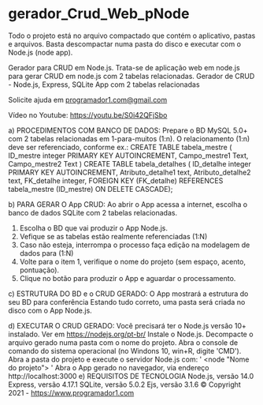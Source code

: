 # gerador_Crud_Web_pNode
Todo o projeto está no arquivo compactado que contém o aplicativo, pastas e arquivos. Basta descompactar numa pasta do disco e executar com o Node.js (node app).

Gerador para CRUD em Node.js. Trata-se de aplicação web em node.js para gerar CRUD em node.js com 2 tabelas relacionadas.
Gerador de CRUD - Node.js, Express, SQLite
App com 2 tabelas relacionadas

Solicite ajuda em programador1.com@gmail.com

Vídeo no Youtube: https://youtu.be/S0i42QFjSbo

a) PROCEDIMENTOS COM BANCO DE DADOS:
Prepare o BD MySQL 5.0+ com 2 tabelas relacionadas em 1-para-muitos (1:n).
O relacionamento (1:n) deve ser referenciado, conforme ex.:
CREATE TABLE tabela_mestre ( ID_mestre integer PRIMARY KEY AUTOINCREMENT, Campo_mestre1 Text, Campo_mestre2 Text )
CREATE TABLE tabela_detalhes ( ID_detalhe integer PRIMARY KEY AUTOINCREMENT, Atributo_detalhe1 text, Atributo_detalhe2 text, FK_detalhe integer, FOREIGN KEY (FK_detalhe) REFERENCES tabela_mestre (ID_mestre) ON DELETE CASCADE);

b) PARA GERAR O App CRUD:
Ao abrir o App acessa a internet, escolha o banco de dados SQLite com 2 tabelas relacionadas.
1) Escolha o BD que vai produzir o App Node.js.
2) Vefique se as tabelas estão realmente referenciadas (1:N)
3) Caso não esteja, interrompa o processo faça edição na modelagem de dados para (1:N)
4) Volte para o item 1, verifique o nome do projeto (sem espaço, acento, pontuação).
5) Clique no botão para produzir o App e aguardar o processamento.

c) ESTRUTURA DO BD e o CRUD GERADO:
O App mostrará a estrutura do seu BD para conferência
Estando tudo correto, uma pasta será criada no disco com o App Node.js.

d) EXECUTAR O CRUD GERADO:
Você precisará ter o Node.js versão 10+ instalado. Ver em https://nodejs.org/pt-br/
Instale o Node.js.
Decompacte o arquivo gerado numa pasta com o nome do projeto.
Abra o console de comando do sistema operacional (no Windons 10, win+R, digite 'CMD').
Abra a pasta do projeto e execute o servidor Node.js com: ' <node "Nome do projeto"> '
Abra o App gerado no navegador, via endereço http://localhost:3000
e) REQUISITOS DE TECNOLOGIA
Node.js, versão 14.0
Express, versão 4.17.1
SQLite, versão 5.0.2
Ejs, versão 3.1.6
© Copyright 2021 - https://www.programador1.com

